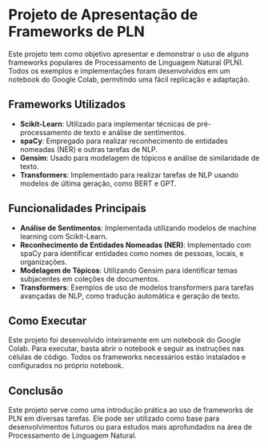 # Projeto de Apresentação de Frameworks de PLN

Este projeto tem como objetivo apresentar e demonstrar o uso de alguns frameworks populares de Processamento de Linguagem Natural (PLN). Todos os exemplos e implementações foram desenvolvidos em um notebook do Google Colab, permitindo uma fácil replicação e adaptação.

## Frameworks Utilizados

- **Scikit-Learn**: Utilizado para implementar técnicas de pré-processamento de texto e análise de sentimentos.
- **spaCy**: Empregado para realizar reconhecimento de entidades nomeadas (NER) e outras tarefas de NLP.
- **Gensim**: Usado para modelagem de tópicos e análise de similaridade de texto.
- **Transformers**: Implementado para realizar tarefas de NLP usando modelos de última geração, como BERT e GPT.

## Funcionalidades Principais

- **Análise de Sentimentos**: Implementada utilizando modelos de machine learning com Scikit-Learn.
- **Reconhecimento de Entidades Nomeadas (NER)**: Implementado com spaCy para identificar entidades como nomes de pessoas, locais, e organizações.
- **Modelagem de Tópicos**: Utilizando Gensim para identificar temas subjacentes em coleções de documentos.
- **Transformers**: Exemplos de uso de modelos transformers para tarefas avançadas de NLP, como tradução automática e geração de texto.

## Como Executar

Este projeto foi desenvolvido inteiramente em um notebook do Google Colab. Para executar, basta abrir o notebook e seguir as instruções nas células de código. Todos os frameworks necessários estão instalados e configurados no próprio notebook.

## Conclusão

Este projeto serve como uma introdução prática ao uso de frameworks de PLN em diversas tarefas. Ele pode ser utilizado como base para desenvolvimentos futuros ou para estudos mais aprofundados na área de Processamento de Linguagem Natural.